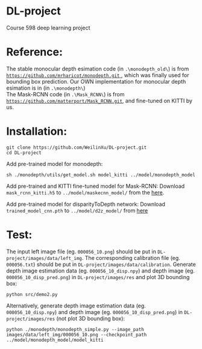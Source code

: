 # DL-project
Course 598 deep learning project

# Reference:
The stable monocular depth esimation code (in `.\monodepth_old\`) is from [`https://github.com/mrharicot/monodepth.git`
](https://github.com/mrharicot/monodepth.git), which was finally used for bounding box prediction. Our OWN implementation for 
monocular depth esimation is in (in `.\monodepth\`)  
The Mask-RCNN code (in `.\Mask_RCNN\`) is from [`https://github.com/matterport/Mask_RCNN.git`](https://github.com/matterport/Mask_RCNN.git), and fine-tuned on KITTI by us.

# Installation:
```
git clone https://github.com/WeilinXu/DL-project.git
cd DL-project
```
Add pre-trained model for monodepth:
```
sh ./monodepth/utils/get_model.sh model_kitti ../model/monodepth_model
```
Add pre-trained and KITTI fine-tuned model for Mask-RCNN:
Download `mask_rcnn_kitti.h5` to `../model/maskecnn_model/` from the [here](https://drive.google.com/open?id=1UkoT9OIhFDIL3AoMr5qdpBMeXoNGcy3i).

Add pre-trained model for disparityToDepth network:
Download `trained_model_cnn.pth` to `../model/d2z_model/` from [here](https://drive.google.com/open?id=1Q96jg1m1AYChdF6OBT1pm3HMIE8kl_vI)

# Test:
The input left image file (eg. `000056_10.png`) should be put in `DL-project/images/data/left_img`.
The corresponding calibration file (eg. `000056.txt`) should be put in `DL-project/images/data/calibration`.
Generate depth image estimation data (eg. `000056_10_disp.npy`) and depth image (eg. `000056_10_disp_pred.png`) in `DL-project/images/res` and plot 3D bounding box:
```
python src/demo2.py
```
Alternatively, generate depth image estimation data (eg. `000056_10_disp.npy`) and depth image (eg. `000056_10_disp_pred.png`) in `DL-project/images/res` (not plot 3D bounding box):
```
python ./monodepth/monodepth_simple.py --image_path images/data/left_img/000056_10.png --checkpoint_path ../model/monodepth_model/model_kitti
```

